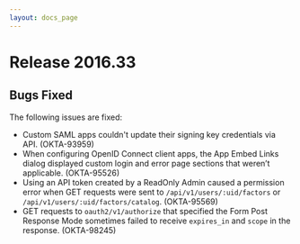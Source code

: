 ```yaml
---
layout: docs_page
---
```


# Release 2016.33

## Bugs Fixed

The following issues are fixed:

* Custom SAML apps couldn't update their signing key credentials via API. (OKTA-93959)
* When configuring OpenID Connect client apps, the App Embed Links dialog displayed custom login and error page sections that weren’t applicable. (OKTA-95526)
* Using an API token created by a ReadOnly Admin caused a permission error when GET requests were sent to `/api/v1/users/:uid/factors` or `/api/v1/users/:uid/factors/catalog`. (OKTA-95569)
* GET requests to `oauth2/v1/authorize` that specified the Form Post Response Mode sometimes 
failed to receive `expires_in` and `scope` in the response. (OKTA-98245)
